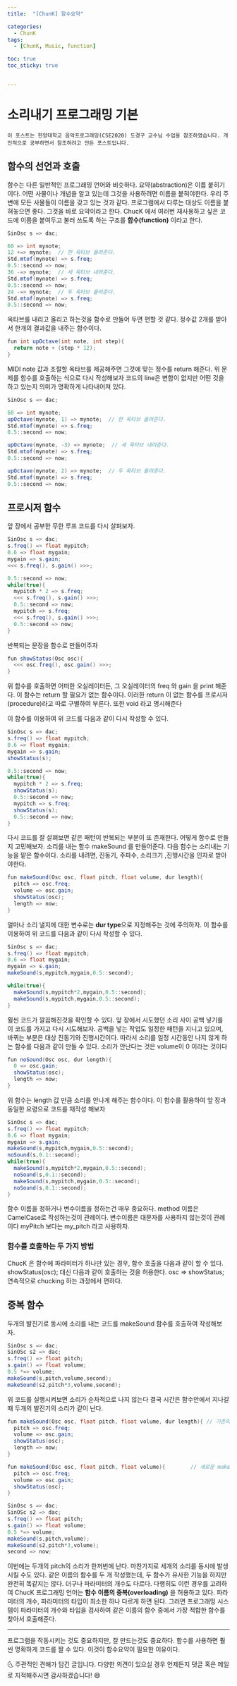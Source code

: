 ```yaml
---
title:  "[ChunK] 함수요약"

categories:
  - ChunK
tags:
  - [ChunK, Music, function]

toc: true
toc_sticky: true


---
```


# 소리내기 프로그래밍 기본

`이 포스트는 한양대학교 음악프로그래밍(CSE2020) 도경구 교수님 수업을 참조하였습니다. 개인적으로 공부하면서 참조하려고 만든 포스트입니다.`




## 함수의 선언과 호출
함수는 다른 일반적인 프로그래밍 언어와 비슷하다. 요약(abstraction)은 이름 붙히기 이다. 어떤 사물이나 개념을 알고 있는데 그것을 사용하려면 이름을 붙혀야한다. 우리 주변에 모든 사물들이 이름을 갖고 있는 것과 같다.
프로그램에서 다루는 대상도 이름을 붙혀놓으면 좋다. 그것을 바로 요약이라고 한다.
ChucK 에서 여러번 재사용하고 싶은 코드에 이름을 붙여두고 불러 쓰도록 하는 구조를 **함수(function)** 이라고 한다.

``` java
SinOsc s => dac;

60 => int mynote;
12 +=> mynote;  // 한 옥타브 올려준다.
Std.mtof(mynote) => s.freq;
0.5::second => now;
36 -=> mynote;  // 세 옥타브 내려준다.
Std.mtof(mynote) => s.freq;
0.5::second => now;
24 -=> mynote;  // 두 옥타브 올려준다.
Std.mtof(mynote) => s.freq;
0.5::second => now;
```

옥타브를 내리고 올리고 하는것을 함수로 만들어 두면 편할 것 같다.
정수값 2개를 받아서 한개의 결과값을 내주는 함수이다.
``` java
fun int upOctave(int note, int step){
  return note + (step * 12);
}
```

MIDI note 값과 조절할 옥타브를 제공해주면 그것에 맞는 정수를 return 해준다. 위 문제를 함수를 호출하는 식으로 다시 작성해보자
코드의 line은 변함이 없지만 어떤 것을 하고 있는지 의미가 명확하게 나타내어져 있다.
``` java
SinOsc s => dac;

60 => int mynote;
upOctave(mynote, 1) => mynote;  // 한 옥타브 올려준다.
Std.mtof(mynote) => s.freq;
0.5::second => now;

upOctave(mynote, -3) => mynote;  // 세 옥타브 내려준다.
Std.mtof(mynote) => s.freq;
0.5::second => now;

upOctave(mynote, 2) => mynote;  // 두 옥타브 올려준다.
Std.mtof(mynote) => s.freq;
0.5::second => now;
```

## 프로시저 함수
앞 장에서 공부한 무한 루프 코드를 다시 살펴보자.

``` java
SinOsc s => dac;
s.freq() => float mypitch;
0.6 => float mygain;
mygain => s.gain;
<<< s.freq(), s.gain() >>>;

0.5::second => now;
while(true){
  mypitch * 2 => s.freq;
  <<< s.freq(), s.gain() >>>;
  0.5::second => now;
  mypitch => s.freq;
  <<< s.freq(), s.gain() >>>;
  0.5::second => now;
}
```

반복되는 문장을 함수로 만들어주자

``` java
fun showStatus(Osc osc){
  <<< osc.freq(), osc.gain() >>>;
}
```
위 함수를 호출하면 어떠한 오실레이터든, 그 오실레이터의 freq 와 gain 을 print 해준다.
이 함수는 return 할 필요가 없는 함수이다. 이러한 return 이 없는 함수를 프로시저(procedure)라고 따로 구별하여 부른다. 또한 void 라고 명시해준다

이 함수를 이용하여 위 코드를 다음과 같이 다시 작성할 수 있다.
``` java
SinOsc s => dac;
s.freq() => float mypitch;
0.6 => float mygain;
mygain => s.gain;
showStatus(s);

0.5::second => now;
while(true){
  mypitch * 2 => s.freq;
  showStatus(s);
  0.5::second => now;
  mypitch => s.freq;
  showStatus(s);
  0.5::second => now;
}
```

다시 코드를 잘 살펴보면 같은 패턴이 반복되는 부분이 또 존재한다.
어떻게 함수로 만들지 고민해보자.
소리를 내는 함수 makeSound 를 만들어준다. 다음 함수는 소리내는 기능을 맡은 함수이다.
소리를 내려면, 진동기, 주파수, 소리크기 ,진행시간을 인자로 받아야한다.

``` java
fun makeSound(Osc osc, float pitch, float volume, dur length){
  pitch => osc.freq;
  volume => osc.gain;
  showStatus(osc);
  length => now;
}
```
얼마나 소리 낼지에 대한 변수로는 **dur type**으로 지정해주는 것에 주의하자.
이 함수를 이용하여 위 코드를 다음과 같이 다시 작성할 수 있다.

``` java
SinOsc s => dac;
s.freq() => float mypitch;
0.6 => float mygain;
mygain => s.gain;
makeSound(s,mypitch,mygain,0.5::second);

while(true){
  makeSound(s,mypitch*2,mygain,0.5::second);
  makeSound(s,mypitch,mygain,0.5::second);
}
```
훨씬 코드가 깔끔해진것을 확인할 수 있다.
앞 장에서 시도했던 소리 사이 공백 넣기를 이 코드를 가지고 다시 시도해보자. 공백을 넣는 작업도 일정한 패턴을 지니고 있으며, 바뀌는 부분은 대상 진동기와 진행시간이다.
따라서 소리를 일정 시간동안 나지 않게 하는 함수를 다음과 같이 만들 수 있다. 소리가 안난다는 것은 volume이 0 이라는 것이다

```java
fun noSound(Osc osc, dur length){
  0 => osc.gain;
  showStatus(osc);
  length => now;
}
```
위 함수는 length 값 만큼 소리를 안나게 해주는 함수이다.
이 함수를 활용하여 앞 장과 동일한 요령으로 코드를 재작성 해보자

``` java
SinOsc s => dac;
s.freq() => float mypitch;
0.6 => float mygain;
mygain => s.gain;
makeSound(s,mypitch,mygain,0.5::second);
noSound(s,0.1::second);
while(true){
  makeSound(s,mypitch*2,mygain,0.5::second);
  noSound(s,0.1::second);
  makeSound(s,mypitch,mygain,0.5::second);
  noSound(s,0.1::second);
}
```
함수 이름을 정하거나 변수이름을 정하는건 매우 중요하다. method 이름은 CamelCase로 작성하는것이 관례이다.
변수이름은 대문자를 사용하지 않는것이 관례이다 myPitch 보다는 my_pitch 라고 사용하자.

### 함수를 호출하는 두 가지 방법
ChucK 은 함수에 파라미터가 하나만 있는 경우, 함수 호출을 다음과 같이 할 수 있다.
showStatus(osc); 대신 다음과 같이 호출하는 것을 허용한다. osc => showStatus; 
연속적으로 chucking 하는 과정에서 편하다.

## 중복 함수
두개의 발진기로 동시에 소리를 내는 코드를 makeSound 함수를 호출하여 작성해보자.

``` java
SinOsc s => dac;
SinOSc s2 => dac;
s.freq() => float pitch;
s.gain() => float volume;
0.5 *=> volume;
makeSound(s,pitch,volume,second);
makeSound(s2,pitch*3,volume,second);
```
위 코드를 실행시켜보면 소리가 순차적으로 나지 않는다 결국 시간은 함수안에서 지나갈때 두개의 발진기의 소리가 같이 난다.

``` java
fun makeSound(Osc osc, float pitch, float volume, dur length){ // 기존의 makeSound
  pitch => osc.freq;
  volume => osc.gain;
  showStatus(osc);
  length => now;
}

fun makeSound(Osc osc, float pitch, float volume){        // 새로운 makeSound
  pitch => osc.freq;
  volume => osc.gain;
  showStatus(osc);
}

SinOsc s => dac;
SinOSc s2 => dac;
s.freq() => float pitch;
s.gain() => float volume;
0.5 *=> volume;
makeSound(s,pitch,volume);
makeSound(s2,pitch*3,volume);
second => now;
```

이번에는 두개의 pitch의 소리가 한꺼번에 난다. 마찬가지로 세개의 소리를 동시에 발생시킬 수도 있다.
같은 이름의 함수를 두 개 작성했는데, 두 함수가 유사한 기능을 하지만 완전히 똑같지는 않다. 더구나 파라미터의 개수도 다르다. 다행히도 이런 경우를 고려하여
ChucK 프로그래밍 언어는 **함수 이름의 중복(overloading)** 을 허용하고 있다. 파라미터의 개수, 파라미터의 타입이 최소한 하나 다르게 하면 된다.
그러면 프로그래밍 시스템이 파라미터의 개수와 타입을 검사하여 같은 이름의 함수 중에서 가장 적합한 함수를 찾아서 호출해준다.

***

프로그램을 작동시키는 것도 중요하지만, 잘 만드는것도 중요하다. 함수를 사용하면 훨씬 명확하게 코드를 짤 수 있다. 이것이 함수요약이 필요한 이유이다.

🌜 주관적인 견해가 담긴 글입니다. 다양한 의견이 있으실 경우
언제든지 댓글 혹은 메일로 지적해주시면 감사하겠습니다! 😄

